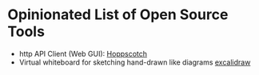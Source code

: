 # Opinionated List of Open Source Tools

* http API Client (Web GUI): [Hoppscotch](https://github.com/hoppscotch/hoppscotch)
* Virtual whiteboard for sketching hand-drawn like diagrams [excalidraw](https://github.com/excalidraw/excalidraw)


